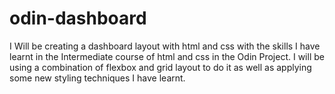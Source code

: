 # odin-dashboard
I Will be creating a dashboard layout with html and css with the skills I have learnt in the Intermediate course of html and css in the Odin Project. I will be using a combination of flexbox and grid layout to do it as well as applying some new styling techniques I have learnt.